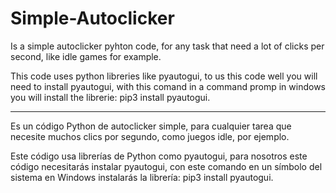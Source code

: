 # Simple-Autoclicker
Is a simple autoclicker pyhton code, for any task that need a lot of clicks per second, like idle games for example.

This code uses python libreries like pyautogui, to us this code well you will need to install pyautogui, with this comand in a command promp in windows you will install the librerie: pip3 install pyautogui.

----------------------------------------------------------------------------------------------------------------

Es un código Python de autoclicker simple, para cualquier tarea que necesite muchos clics por segundo, como juegos idle, por ejemplo.

Este código usa librerías de Python como pyautogui, para nosotros este código necesitarás instalar pyautogui, con este comando en un símbolo del sistema en Windows instalarás la librería: pip3 install pyautogui.
